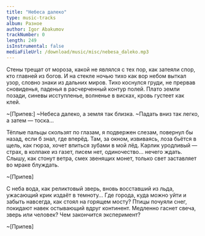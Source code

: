 ```yaml
---
title: "Небеса далеко"
type: music-tracks
album: Разное
author: Igor Abakumov
trackNumber: 0
length: 249
isInstrumental: false
mediaFileUrl: /download/music/misc/nebesa_daleko.mp3
---
```


Стены трещат от мороза, какой не являлся с тех пор, как затеяли спор, кто главней из богов.
И на стекле ночью тихо как вор небом выткал узор, словно знаки из дальних миров.
Тихо коснулся груди, не прервав сновиденья, паденья в расчерченный контур полей.
Плато земли позади, синевы исступленье, волненье в висках, кровь густеет как клей.

~[Припев:]
~Небеса далеко, а земля так близка.
~Падать вниз так легко, а затем — тоска…

Тёплые пальцы скользят по глазам, я подвержен слезам, повернул бы назад, если б знал, где вперёд.
Там, за окном, извиваясь, лоза бьётся в щель, как гюрза, хочет впиться зубами в мой лёд.
Карлик уродливый — страх, в колпаке из газет, писем нет, одиночество… нечего ждать.
Слышу, как стонут ветра, смех звенящих монет, только свет заставляет во мраке блуждать.

~[Припев]

С неба вода, как реликтовый зверь, вновь восставший из льда, ужасающий крик издаёт в темноту…
Где города, куда можно уйти и забыть навсегда, как стоял на горящем мосту?
Птицы почуяли снег, покидают навек остывающий вдруг континент.
Медленно гаснет свеча, зверь или человек? Чем закончится эксперимент?

~[Припев]

